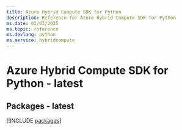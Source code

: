 ```yaml
---
title: Azure Hybrid Compute SDK for Python
description: Reference for Azure Hybrid Compute SDK for Python
ms.date: 02/03/2025
ms.topic: reference
ms.devlang: python
ms.service: hybridcompute
---
```

# Azure Hybrid Compute SDK for Python - latest
## Packages - latest
[!INCLUDE [packages](hybrid-compute-index.md)]
